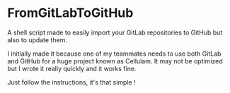 # FromGitLabToGitHub
A shell script made to easily import your GitLab repositories to GitHub but also to update them.

I initially made it because one of my teammates needs to use both GitLab and GitHub for a huge project known as Cellulam.
It may not be optimized but I wrote it really quickly and it works fine.

Just follow the instructions, it's that simple !
